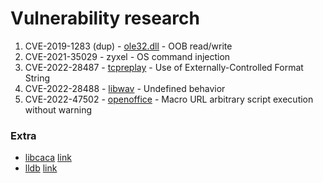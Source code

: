 # Vulnerability research


1. CVE-2019-1283 (dup) - [ole32.dll](./ole32.dll) - OOB read/write 
2. CVE-2021-35029 - zyxel - OS command injection
3. CVE-2022-28487 - [tcpreplay](./tcpreplay) - Use of Externally-Controlled Format String
4. CVE-2022-28488 - [libwav](./poc_libwav) - Undefined behavior
5. CVE-2022-47502 - [openoffice](./poc_openoffice/CVE-2022-47502.md) -  Macro URL arbitrary script execution without warning 


### Extra

 - [libcaca](./poc_libcaca) [link](https://github.com/cacalabs/libcaca/issues/67)
 - [lldb](./poc_lldb) [link](https://github.com/llvm/llvm-project/issues/55222)

